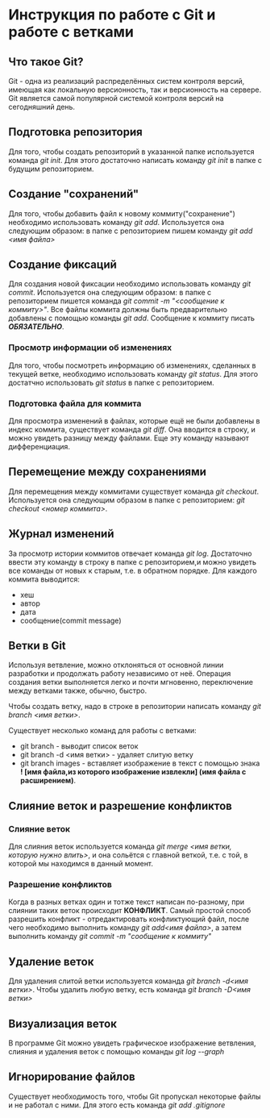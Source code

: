 # Инструкция по работе с Git и работе с ветками

## Что такое Git?

Git - одна из реализаций распределённых систем контроля версий, имеющая как локальную версионность, так и версионность на сервере. Git является самой популярной системой контроля версий на сегодняшний день.

## Подготовка репозитория

Для того, чтобы создать репозиторий в указанной папке используется команда *git init*. Для этого достаточно написать команду *git init* в папке с будущим репозиторием.

## Создание "сохранений"

Для того, чтобы добавить файл к новому коммиту("сохранение") необходимо использовать команду *git add*. Используется она следующим образом: в папке с репозиторием пишем команду *git add <имя файла>*

## Создание фиксаций

Для создания новой фиксации необходимо использовать команду *git commit*. Используется она следующим образом: в папке с репозиторием пишется команда *git commit -m "<сообщение к коммиту>"*. Все файлы коммита должны быть предварительно добавлены с помощью команды *git add*. Сообщение к коммиту писать ***ОБЯЗАТЕЛЬНО***.

### Просмотр информации об изменениях

Для того, чтобы посмотреть информацию об изменениях, сделанных в текущей ветке, необходимо использовать команду *git status*. Для этого достатчно использовать *git status* в папке с репозиторием.

### Подготовка файла для коммита

Для просмотра изменений в файлах, которые ещё не были добавлены в индекс коммита, существует команда *git diff*. Она вводится в строку, и можно увидеть разницу между файлами. Еще эту команду называют дифференциация.

## Перемещение между сохранениями

Для перемещения между коммитами существует команда *git checkout*. Используется она следующим образом в папке с репозиторием: *git checkout <номер коммита>*.

## Журнал изменений

За просмотр истории коммитов отвечает команда *git log*. Достаточно ввести эту команду в строку в папке с репозиторием,и можно увидеть все команды от новых к старым, т.е. в обратном порядке. Для каждого коммита выводится: 
* хеш
* автор
* дата
* сообщение(commit message)

## Ветки в Git

Используя ветвление, можно отклоняться от основной линии разработки и продолжать работу независимо от неё. Операция создания ветки выполняется легко и почти мгновенно, переключение между ветками также, обычно, быстро.

  Чтобы создать ветку, надо в строке в репозитории написать команду *git branch <имя ветки>*.
  
   Существует несколько команд для работы с ветками:

* git branch - выводит список веток
* git branch -d <имя ветки> - удаляет слитую ветку
* git branch images - вставляет изображение в текст c помощью знака **! [имя файла,из которого изображение извлекли] (имя файла с расширением)**.
 
## Слияние веток и разрешение конфликтов

### Слияние веток

Для слияния веток используется команда *git merge <имя ветки, которую нужно влить>*, и она сольётся с главной веткой, т.е. с той, в которой мы находимся в данный момент.

### Разрешение конфликтов

Когда в разных ветках один и тотже текст написан по-разному, при слиянии таких веток происходит **КОНФЛИКТ**. Самый простой способ разрешить конфликт - отредактировать конфликтующий файл, после чего необходимо выполнить команду *git add<имя файла>*, а затем выполнить команду *git commit -m "сообщение к коммиту"*

## Удаление веток

Для удаления слитой ветки используется команда *git branch -d<имя ветки>*. Чтобы удалить любую ветку, есть команда *git branch -D<имя ветки>*

## Визуализация веток

В программе Git можно увидеть графическое изображение ветвления, слияния и удаления веток с помощью команды *git log --graph*

## Игнорирование файлов

Существует необходимость того, чтобы Git пропускал некоторые файлы и не работал с ними. Для этого есть команда *git add .gitignore*
